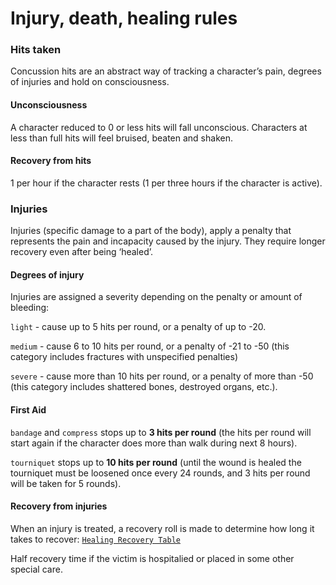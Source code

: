 # Injury, death, healing rules

### Hits taken
Concussion hits are an abstract way of tracking a character’s pain, degrees of injuries and hold on consciousness.

#### Unconsciousness
A character reduced to 0 or less hits will fall unconscious. Characters at less than full hits will feel bruised, beaten and shaken.

#### Recovery from hits
1 per hour if the character rests (1 per three hours if the character is active).

### Injuries
Injuries (specific damage to a part of the body), apply a penalty that represents the pain and incapacity caused by the injury. They require longer recovery even after being ‘healed’.

#### Degrees of injury
Injuries are assigned a severity depending on the penalty or amount of bleeding:

`light` - cause up to 5 hits per round, or a penalty of up to -20.

`medium` - cause 6 to 10 hits per round, or a penalty of -21 to -50 (this category includes fractures with unspecified penalties)

`severe` - cause more than 10 hits per round, or a penalty of more than -50 (this category includes shattered bones, destroyed organs, etc.).

#### First Aid
`bandage` and `compress` stops up to **3 hits per round** (the hits per round will start again if the character does more than walk during next 8 hours).

`tourniquet` stops up to **10 hits per round** (until the wound is healed the tourniquet must be loosened once every 24 rounds, and 3 hits per round will be taken for 5 rounds).

#### Recovery from injuries
When an injury is treated, a recovery roll is made to determine how long it takes to recover:
[`Healing Recovery Table`](https://drive.google.com/open?id=1rk8Q2vEI-Qxwu1bQZxEC13_q-qliadUf)

Half recovery time if the victim is hospitalied or placed in some other special care.
